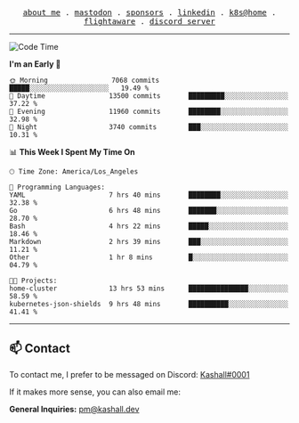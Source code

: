 <p align="center">
  <samp>
    <a href="https://jordanjones.org/">about me</a> .
    <a rel="me" href="https://mastodon.social/@kashall">mastodon</a> .
    <a href="https://github.com/sponsors/kashalls">sponsors</a> .
    <a href="https://linkedin.com/in/jordpjones">linkedin</a> .
    <a href="https://github.com/kashalls/home-cluster">k8s@home</a> .
    <a href="https://flightaware.com/adsb/stats/user/kashalls">flightaware</a> .
    <a href="https://discord.gg/V2WrCfqba9">discord server</a>
  </samp>
</p>

---

<!--START_SECTION:waka-->
![Code Time](http://img.shields.io/badge/Code%20Time-1%2C711%20hrs%203%20mins-blue)

**I'm an Early 🐤** 

```text
🌞 Morning                7068 commits        █████░░░░░░░░░░░░░░░░░░░░   19.49 % 
🌆 Daytime                13500 commits       █████████░░░░░░░░░░░░░░░░   37.22 % 
🌃 Evening                11960 commits       ████████░░░░░░░░░░░░░░░░░   32.98 % 
🌙 Night                  3740 commits        ███░░░░░░░░░░░░░░░░░░░░░░   10.31 % 
```


📊 **This Week I Spent My Time On** 

```text
🕑︎ Time Zone: America/Los_Angeles

💬 Programming Languages: 
YAML                     7 hrs 40 mins       ████████░░░░░░░░░░░░░░░░░   32.38 % 
Go                       6 hrs 48 mins       ███████░░░░░░░░░░░░░░░░░░   28.70 % 
Bash                     4 hrs 22 mins       █████░░░░░░░░░░░░░░░░░░░░   18.46 % 
Markdown                 2 hrs 39 mins       ███░░░░░░░░░░░░░░░░░░░░░░   11.21 % 
Other                    1 hr 8 mins         █░░░░░░░░░░░░░░░░░░░░░░░░   04.79 % 

🐱‍💻 Projects: 
home-cluster             13 hrs 53 mins      ███████████████░░░░░░░░░░   58.59 % 
kubernetes-json-shields  9 hrs 48 mins       ██████████░░░░░░░░░░░░░░░   41.41 % 
```


<!--END_SECTION:waka-->

---

## 📫 Contact

To contact me, I prefer to be messaged on Discord:  [Kashall#0001](https://discord.com/users/201077739589992448)

If it makes more sense, you can also email me:

**General Inquiries:** pm@kashall.dev  
